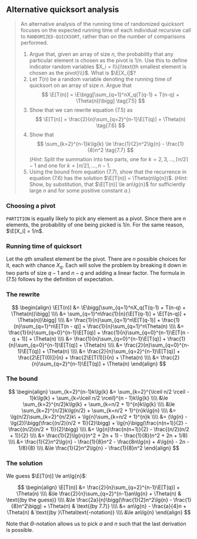 ## Alternative quicksort analysis

> An alternative analysis of the running time of randomized quicksort focuses
> on the expected running time of each individual recursive call to
> `RANDOMIZED-QUICKSORT`, rather than on the number of comparisons performed.
>
> 1. Argue that, given an array of size $n$, the probability that any
>    particular element is chosen as the pivot is $1/n$. Use this to define
>    indicator random variables $X_i = I\\{i\text{th smallest element is chosen
>    as the pivot}\\}$. What is $\E[X_i]$?
> 2. Let $T(n)$ be a random variable denoting the running time of quicksort on
>    an array of size $n$. Argue that
>    $$ \E[T(n)] = \E\bigg[\sum_{q=1}^nX_q(T(q-1) + T(n-q) + \Theta(n))\bigg] \tag{7.5} $$
> 3. Show that we can rewrite equation (7.5) as
>    $$ \E[T(n)] = \frac{2}{n}\sum_{q=2}^{n-1}\E[T(q)] + \Theta(n) \tag{7.6} $$
> 4. Show that
>    $$ \sum_{k=2}^{n-1}k\lg{k} \le \frac{1}{2}n^2\lg{n} - \frac{1}{8}n^2 \tag{7.7} $$
>    (<i>Hint</i>: Split the summation into two parts, one for $k = 2, 3,
>    \ldots, \lceil n/2 \rceil - 1$ and one for $k = \lceil n/2 \rceil, \ldots,
>    n - 1$.
> 5. Using the bound from equation (7.7), show that the recurrence in equation
>    (7.6) has the solution $\E[T(n)] = \Theta(n\lg{n})$. (<i>Hint</i>: Show,
>    by substitution, that $\E[T(n)] \le an\lg{n}$ for sufficiently large $n$
>    and for some positive constant $a$.)

### Choosing a pivot

`PARTITION` is equally likely to pick any element as a pivot. Since there are
$n$ elements, the probability of one being picked is $1/n$. For the same
reason, $\E[X_i] = 1/n$.

### Running time of quicksort

Let the $q$th smallest element be the pivot. There are $n$ possible choices for
it, each with chance $X_q$. Each will solve the problem by breaking it down in
two parts of size $q - 1$ and $n - q$ and adding a linear factor. The formula
in (7.5) follows by the definition of expectation.

### The rewrite

$$ \begin{align}
   \E[T(n)] &= \E\bigg[\sum_{q=1}^nX_q(T(q-1) + T(n-q) + \Theta(n))\bigg] \\\\
            &= \sum_{q=1}^n\frac{1}{n}(\E[T(q-1)] + \E[T(n-q)] + \Theta(n))\bigg] \\\\
            &= \frac{1}{n}\sum_{q=1}^n\E[T(q-1)]
             + \frac{1}{n}\sum_{q=1}^n\E[T(n - q)]
             + \frac{1}{n}\sum_{q=1}^n\Theta(n) \\\\
            &= \frac{1}{n}\sum_{q=0}^{n-1}\E[T(q)]
             + \frac{1}{n}\sum_{q=0}^{n-1}\E[T(n - q + 1)]
             + \Theta(n) \\\\
            &= \frac{1}{n}\sum_{q=0}^{n-1}\E[T(q)]
             + \frac{1}{n}\sum_{q=0}^{n-1}\E[T(q)]
             + \Theta(n) \\\\
            &= \frac{2}{n}\sum_{q=0}^{n-1}\E[T(q)] + \Theta(n) \\\\
            &= \frac{2}{n}\sum_{q=2}^{n-1}\E[T(q)]
             + \frac{2\E[T(0)]}{n}
             + \frac{2\E[T(1)]}{n}
             + \Theta(n) \\\\
            &= \frac{2}{n}\sum_{q=2}^{n-1}\E[T(q)] + \Theta(n)
   \end{align} $$

### The bound

$$ \begin{align}
   \sum_{k=2}^{n-1}k\lg{k}
   &=   \sum_{k=2}^{\lceil n/2 \rceil - 1}k\lg{k} + \sum_{k=\lceil n/2 \rceil}^{n - 1}k\lg{k} \\\\
   &\le \sum_{k=2}^{n/2}k\lg{k} + \sum_{k=n/2 + 1}^{n}k\lg{k} \\\\
   &\le \sum_{k=2}^{n/2}k\lg(n/2) + \sum_{k=n/2 + 1}^{n}k\lg{n} \\\\
   &=   \lg(n/2)\sum_{k=2}^{n/2}k\ + \lg{n}\sum_{k=n/2 + 1}^{n}k \\\\
   &=   (\lg{n} - \lg{2})\bigg(\frac{(n/2)(n/2 + 1)}{2}\bigg) +
          \lg{n}\bigg(\frac{n(n+1)}{2} - \frac{(n/2)(n/2 + 1)}{2}\bigg) \\\\
   &=   \lg{n}\frac{n(n+1)}{2} - \frac{(n/2)(n/2 + 1)}{2} \\\\
   &=   \frac{1}{2}\lg{n}(n^2 + 2n + 1) - \frac{1}{8}(n^2 + 2n + 1/8) \\\\
   &=   \frac{1}{2}n^2\lg{n} - \frac{1}{8}n^2 - \frac{8n\lg{n} + 4\lg{n} - 2n - 1/8}{8} \\\\
   &\le \frac{1}{2}n^2\lg{n} - \frac{1}{8}n^2
   \end{align} $$

### The solution

We guess $\E[T(n)] \le an\lg{n}$:

$$ \begin{align}
   \E[T(n)] &=   \frac{2}{n}\sum_{q=2}^{n-1}\E[T(q)] + \Theta(n) \\\\
            &\le \frac{2}{n}\sum_{q=2}^{n-1}an\lg{n} + \Theta(n) & \text{(by the guess)} \\\\
            &\le \frac{2a}{n}\bigg(\frac{1}{2}n^2\lg{n} - \frac{1}{8}n^2\bigg)
                 + \Theta(n) & \text{(by 7.7)} \\\\
            &=   an\lg{n} - \frac{a}{4}n + \Theta(n) & \text{(by }\Theta\text{-notation)} \\\\
            &\le an\lg{n}
   \end{align} $$

Note that $\Theta$-notation allows us to pick $a$ and $n$ such that the last
derivation is possible.
